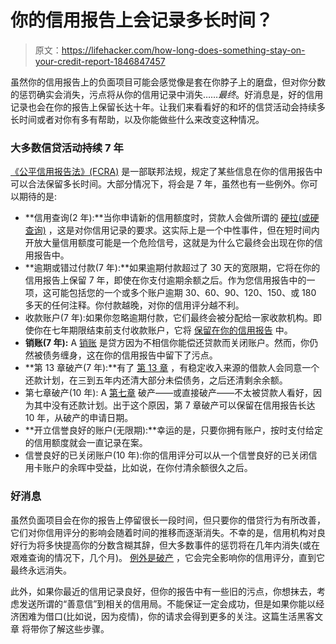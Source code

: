 # 你的信用报告上会记录多长时间？

> 原文：<https://lifehacker.com/how-long-does-something-stay-on-your-credit-report-1846847457>

虽然你的信用报告上的负面项目可能会感觉像是套在你脖子上的磨盘，但对你分数的惩罚确实会消失，污点将从你的信用记录中消失……*最终*。好消息是，好的信用记录也会在你的报告上保留长达十年。让我们来看看好的和坏的信贷活动会持续多长时间或者对你有多有帮助，以及你能做些什么来改变这种情况。



### **大多数信贷活动持续 7 年**

[《公平信用报告法》(FCRA)](https://www.experian.com/blogs/ask-experian/credit-education/report-basics/fair-credit-reporting-act-fcra/) 是一部联邦法规，规定了某些信息在你的信用报告中可以合法保留多长时间。大部分情况下，将会是 7 年，虽然也有一些例外。你可以期待的是:

*   **信用查询(2 年):**当你申请新的信用额度时，贷款人会做所谓的 [硬拉(或硬查询)](https://www.investopedia.com/terms/h/hard-inquiry.asp) ，这是对你信用记录的要求。这实际上是一个中性事件，但在短时间内开放大量信用额度可能是一个危险信号，这就是为什么它最终会出现在你的信用报告中。
*   **逾期或错过付款(7 年):**如果逾期付款超过了 30 天的宽限期，它将在你的信用报告上保留 7 年，即使在你支付逾期余额之后。作为您信用报告中的一项，这可能包括您的一个或多个账户逾期 30、60、90、120、150、或 180 多天的任何注释。你付款越晚，对你的信用评分越不利。
*   收款账户(7 年):如果你忽略逾期付款，它们最终会被分配给一家收款机构。即使你在七年期限结束前支付收款账户，它将 [保留在你的信用报告](https://www.lexingtonlaw.com/credit-repair/does-paying-collections-improve-score#:~:text=Contrary%20to%20what%20many%20consumers,until%20the%20listing%20is%20removed.) 中。
*   **销账(7 年):** A [销账](https://www.investopedia.com/terms/c/chargeoff.asp#:~:text=A%20charge%2Doff%20refers%20to,to%20repay%20the%20debt%20anymore.) 是贷方因为不相信你能偿还贷款而关闭账户。然而，你仍然被债务缠身，这在你的信用报告中留下了污点。
*   **第 13 章破产(7 年):**有了 [第 13 章](https://www.investopedia.com/terms/c/chapter13.asp) ，有稳定收入来源的借款人会同意一个还款计划，在三到五年内还清大部分未偿债务，之后还清剩余余额。
*   第七章破产(10 年): A [第七章](https://www.experian.com/blogs/ask-experian/what-is-chapter-7-bankruptcy/) 破产——或直接破产——不太被贷款人看好，因为其中没有还款计划。出于这个原因，第 7 章破产可以保留在信用报告长达 10 年，从破产的申请日期。
*   **开立信誉良好的账户(无限期):**幸运的是，只要你拥有账户，按时支付给定的信用额度就会一直记录在案。
*   信誉良好的已关闭账户(10 年):你的信用评分可以从一个信誉良好的已关闭信用卡账户的余晖中受益，比如说，在你付清余额很久之后。

### **好消息**

虽然负面项目会在你的报告上停留很长一段时间，但只要你的借贷行为有所改善，它们对你信用评分的影响会随着时间的推移而逐渐消失。不幸的是，信用机构对良好行为将多快提高你的分数含糊其辞，但大多数事件的惩罚将在几年内消失(或在艰难查询的情况下，几个月)。 [例外是破产](https://abcnews.go.com/Business/long-improve-credit/story?id=33695732) ，它会完全影响你的信用评分，直到它最终永远消失。

此外，如果你最近的信用记录良好，但你的报告中有一些旧的污点，你想抹去，考虑发送所谓的“善意信”到相关的信用局。不能保证一定会成功，但是如果你能以经济困难为借口(比如说，因为疫情)，你的请求会得到更多的关注。这篇生活黑客文章 将带你了解这些步骤。